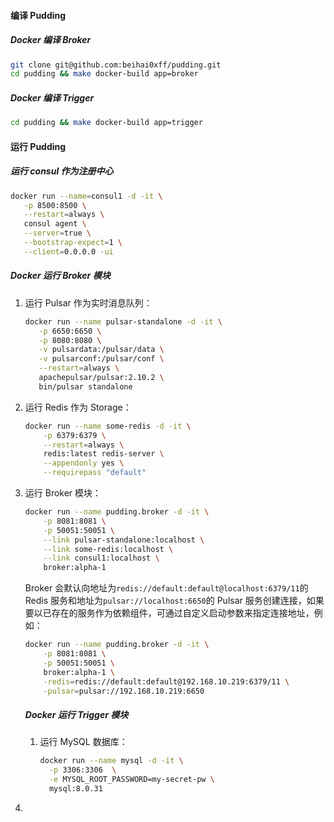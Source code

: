 #### 编译 Pudding

##### Docker 编译 Broker

```bash
git clone git@github.com:beihai0xff/pudding.git
cd pudding && make docker-build app=broker
```

##### Docker 编译 Trigger

```bash
cd pudding && make docker-build app=trigger
```



#### 运行 Pudding

##### 运行 consul 作为注册中心

   ```bash
   docker run --name=consul1 -d -it \
      -p 8500:8500 \
      --restart=always \
      consul agent \
      --server=true \
      --bootstrap-expect=1 \
      --client=0.0.0.0 -ui
   ```
##### Docker 运行 Broker 模块

1. 运行 Pulsar 作为实时消息队列：

   ```bash
   docker run --name pulsar-standalone -d -it \
      -p 6650:6650 \
      -p 8080:8080 \
      -v pulsardata:/pulsar/data \
      -v pulsarconf:/pulsar/conf \
      --restart=always \
      apachepulsar/pulsar:2.10.2 \
      bin/pulsar standalone
   ```

2. 运行 Redis 作为 Storage：

   ```bash
   docker run --name some-redis -d -it \
       -p 6379:6379 \
       --restart=always \
       redis:latest redis-server \
       --appendonly yes \
       --requirepass "default"
   ```

3. 运行 Broker 模块：

   ```bash
   docker run --name pudding.broker -d -it \
       -p 8081:8081 \
       -p 50051:50051 \
       --link pulsar-standalone:localhost \
       --link some-redis:localhost \
       --link consul1:localhost \ 
       broker:alpha-1
   ```

   Broker 会默认向地址为`redis://default:default@localhost:6379/11`的 Redis 服务和地址为`pulsar://localhost:6650`的 Pulsar 服务创建连接，如果要以已存在的服务作为依赖组件，可通过自定义启动参数来指定连接地址，例如：

   ```bash
   docker run --name pudding.broker -d -it \
       -p 8081:8081 \
       -p 50051:50051 \
       broker:alpha-1 \
       -redis=redis://default:default@192.168.10.219:6379/11 \
       -pulsar=pulsar://192.168.10.219:6650
   ```

   ##### Docker 运行 Trigger 模块

   1. 运行 MySQL 数据库：

      ```bash
      docker run --name mysql -d -it \
      	-p 3306:3306  \
      	-e MYSQL_ROOT_PASSWORD=my-secret-pw \
      	mysql:8.0.31
      ```



2. 